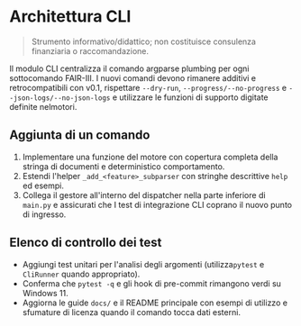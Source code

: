 # Architettura CLI

> Strumento informativo/didattico; non costituisce consulenza finanziaria o raccomandazione.

Il modulo CLI centralizza il comando argparse plumbing per ogni sottocomando FAIR-III.
I nuovi comandi devono rimanere additivi e retrocompatibili con v0.1, rispettare
`--dry-run`, `--progress/--no-progress` e `--json-logs/--no-json-logs` e
utilizzare le funzioni di supporto digitate definite nelmotori.

## Aggiunta di un comando
1. Implementare una funzione del motore con copertura completa della stringa di documenti e deterministico
   comportamento.
2. Estendi l'helper `_add_<feature>_subparser` con stringhe descrittive `help`
   ed esempi.
3. Collega il gestore all'interno del dispatcher nella parte inferiore di `main.py` e assicurati che
   I test di integrazione CLI coprano il nuovo punto di ingresso.

## Elenco di controllo dei test
- Aggiungi test unitari per l'analisi degli argomenti (utilizza`pytest` e `CliRunner` quando
  appropriato).
- Conferma che `pytest -q` e gli hook di pre-commit rimangono verdi su Windows 11.
- Aggiorna le guide `docs/` e il README principale con esempi di utilizzo e sfumature di licenza
   quando il comando tocca dati esterni.
